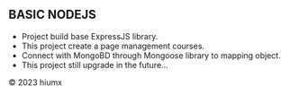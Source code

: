 ## BASIC NODEJS
* Project build base ExpressJS library.
* This project create a page management courses.
* Connect with MongoBD through Mongoose library to mapping object.
* This project still upgrade in the future...

© 2023 hiumx
